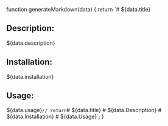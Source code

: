 function generateMarkdown(data) {
  return `# ${data.title}

  ## Description:
  ${data.description}
  ## Installation:
  ${data.installation}
  ## Usage:
  ${data.usage}`
  // return `# ${data.title} # ${data.Description} # ${data.Installation} # ${data.Usage}`;
}